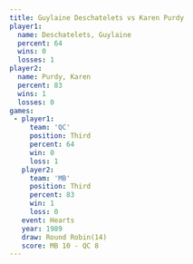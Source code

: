 ```yaml
---
title: Guylaine Deschatelets vs Karen Purdy
player1:                      
  name: Deschatelets, Guylaine
  percent: 64                 
  wins: 0                     
  losses: 1                   
player2:                      
  name: Purdy, Karen          
  percent: 83                 
  wins: 1                     
  losses: 0                   
games:
 - player1:         
     team: 'QC'     
     position: Third
     percent: 64    
     win: 0         
     loss: 1        
   player2:         
     team: 'MB'     
     position: Third
     percent: 83    
     win: 1         
     loss: 0        
   event: Hearts        
   year: 1989           
   draw: Round Robin(14)
   score: MB 10 - QC 8  
---
```


